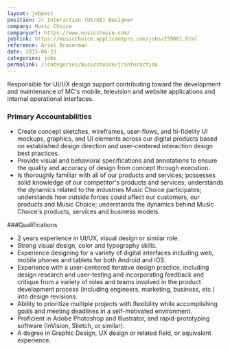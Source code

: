```yaml
---
layout: jobpost
position: Jr Interaction (UX/UI) Designer
company: Music Choice
companyurl: https://www.musicchoice.com/
joblink: https://musicchoice.applicantpro.com/jobs/239061.html
reference: Ariel Braverman
date: 2015-06-23
categories: jobs
permalink: /:categories/musicchoice/jrinteraction
---
```


Responsible for UI/UX design support contributing toward the development and maintenance of MC's mobile, television and website applications and internal operational interfaces.<!--more-->

### Primary Accountabilities
* Create concept sketches, wireframes, user-flows, and hi-fidelity UI mockups, graphics, and UI elements across our digital products based on established design direction and user-centered interaction design best practices.
* Provide visual and behavioral specifications and annotations to ensure the quality and accuracy of design from concept through execution.
* Is thoroughly familiar with all of our products and services; possesses solid knowledge of our competitor's products and services; understands the dynamics related to the industries Music Choice participates; understands how outside forces could affect our customers, our products and Music Choice; understands the dynamics behind Music Choice's products, services and business models.

###Qualifications 
* 2 years experience in UI/UX, visual design or similar role.
* Strong visual design, color and typography skills.
* Experience designing for a variety of digital interfaces including web, mobile phones and tablets for both Android and iOS.
* Experience with a user-centered iterative design practice, including design research and user-testing and incorporating feedback and critique from a variety of roles and teams involved in the product development process (including engineers, marketing, business, etc.) into design revisions.
* Ability to prioritize multiple projects with flexibility while accomplishing goals and meeting deadlines in a self-motivated environment.
* Proficient in Adobe Photoshop and Illustrator, and rapid-prototyping software (InVision, Sketch, or similar).
* A degree in Graphic Design, UX design or related field, or equivalent experience.
